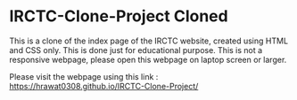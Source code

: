 # IRCTC-Clone-Project Cloned
This is a clone of the index page of the IRCTC website, created using HTML and CSS only. This is done just for educational purpose.
This is not a responsive webpage, please open this webpage on laptop screen or larger.



Please visit the webpage using this link : https://hrawat0308.github.io/IRCTC-Clone-Project/
